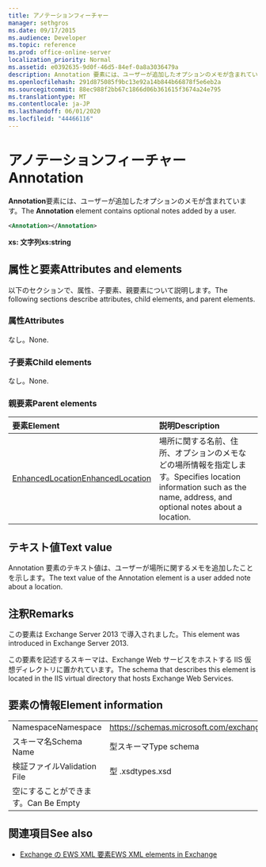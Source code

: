 ```yaml
---
title: アノテーションフィーチャー
manager: sethgros
ms.date: 09/17/2015
ms.audience: Developer
ms.topic: reference
ms.prod: office-online-server
localization_priority: Normal
ms.assetid: e0392635-9d0f-46d5-84ef-0a8a3036479a
description: Annotation 要素には、ユーザーが追加したオプションのメモが含まれています。
ms.openlocfilehash: 291d875085f9bc13e92a14b844b66878f5e6eb2a
ms.sourcegitcommit: 88ec988f2bb67c1866d06b361615f3674a24e795
ms.translationtype: MT
ms.contentlocale: ja-JP
ms.lasthandoff: 06/01/2020
ms.locfileid: "44466116"
---
```

# <a name="annotation"></a><span data-ttu-id="db4b0-103">アノテーションフィーチャー</span><span class="sxs-lookup"><span data-stu-id="db4b0-103">Annotation</span></span>

<span data-ttu-id="db4b0-104">**Annotation**要素には、ユーザーが追加したオプションのメモが含まれています。</span><span class="sxs-lookup"><span data-stu-id="db4b0-104">The **Annotation** element contains optional notes added by a user.</span></span> 
  
```XML
<Annotation></Annotation>
```

 <span data-ttu-id="db4b0-105">**xs: 文字列**</span><span class="sxs-lookup"><span data-stu-id="db4b0-105">**xs:string**</span></span>
## <a name="attributes-and-elements"></a><span data-ttu-id="db4b0-106">属性と要素</span><span class="sxs-lookup"><span data-stu-id="db4b0-106">Attributes and elements</span></span>

<span data-ttu-id="db4b0-107">以下のセクションで、属性、子要素、親要素について説明します。</span><span class="sxs-lookup"><span data-stu-id="db4b0-107">The following sections describe attributes, child elements, and parent elements.</span></span>
  
### <a name="attributes"></a><span data-ttu-id="db4b0-108">属性</span><span class="sxs-lookup"><span data-stu-id="db4b0-108">Attributes</span></span>

<span data-ttu-id="db4b0-109">なし。</span><span class="sxs-lookup"><span data-stu-id="db4b0-109">None.</span></span>
  
### <a name="child-elements"></a><span data-ttu-id="db4b0-110">子要素</span><span class="sxs-lookup"><span data-stu-id="db4b0-110">Child elements</span></span>

<span data-ttu-id="db4b0-111">なし。</span><span class="sxs-lookup"><span data-stu-id="db4b0-111">None.</span></span>
  
### <a name="parent-elements"></a><span data-ttu-id="db4b0-112">親要素</span><span class="sxs-lookup"><span data-stu-id="db4b0-112">Parent elements</span></span>

|<span data-ttu-id="db4b0-113">**要素**</span><span class="sxs-lookup"><span data-stu-id="db4b0-113">**Element**</span></span>|<span data-ttu-id="db4b0-114">**説明**</span><span class="sxs-lookup"><span data-stu-id="db4b0-114">**Description**</span></span>|
|:-----|:-----|
|[<span data-ttu-id="db4b0-115">EnhancedLocation</span><span class="sxs-lookup"><span data-stu-id="db4b0-115">EnhancedLocation</span></span>](enhancedlocation.md) <br/> |<span data-ttu-id="db4b0-116">場所に関する名前、住所、オプションのメモなどの場所情報を指定します。</span><span class="sxs-lookup"><span data-stu-id="db4b0-116">Specifies location information such as the name, address, and optional notes about a location.</span></span>  <br/> |
   
## <a name="text-value"></a><span data-ttu-id="db4b0-117">テキスト値</span><span class="sxs-lookup"><span data-stu-id="db4b0-117">Text value</span></span>

<span data-ttu-id="db4b0-118">Annotation 要素のテキスト値は、ユーザーが場所に関するメモを追加したことを示します。</span><span class="sxs-lookup"><span data-stu-id="db4b0-118">The text value of the Annotation element is a user added note about a location.</span></span>
  
## <a name="remarks"></a><span data-ttu-id="db4b0-119">注釈</span><span class="sxs-lookup"><span data-stu-id="db4b0-119">Remarks</span></span>

<span data-ttu-id="db4b0-120">この要素は Exchange Server 2013 で導入されました。</span><span class="sxs-lookup"><span data-stu-id="db4b0-120">This element was introduced in Exchange Server 2013.</span></span>
  
<span data-ttu-id="db4b0-121">この要素を記述するスキーマは、Exchange Web サービスをホストする IIS 仮想ディレクトリに置かれています。</span><span class="sxs-lookup"><span data-stu-id="db4b0-121">The schema that describes this element is located in the IIS virtual directory that hosts Exchange Web Services.</span></span>
  
## <a name="element-information"></a><span data-ttu-id="db4b0-122">要素の情報</span><span class="sxs-lookup"><span data-stu-id="db4b0-122">Element information</span></span>

|||
|:-----|:-----|
|<span data-ttu-id="db4b0-123">Namespace</span><span class="sxs-lookup"><span data-stu-id="db4b0-123">Namespace</span></span>  <br/> |https://schemas.microsoft.com/exchange/services/2006/types  <br/> |
|<span data-ttu-id="db4b0-124">スキーマ名</span><span class="sxs-lookup"><span data-stu-id="db4b0-124">Schema Name</span></span>  <br/> |<span data-ttu-id="db4b0-125">型スキーマ</span><span class="sxs-lookup"><span data-stu-id="db4b0-125">Type schema</span></span>  <br/> |
|<span data-ttu-id="db4b0-126">検証ファイル</span><span class="sxs-lookup"><span data-stu-id="db4b0-126">Validation File</span></span>  <br/> |<span data-ttu-id="db4b0-127">型 .xsd</span><span class="sxs-lookup"><span data-stu-id="db4b0-127">types.xsd</span></span>  <br/> |
|<span data-ttu-id="db4b0-128">空にすることができます。</span><span class="sxs-lookup"><span data-stu-id="db4b0-128">Can Be Empty</span></span>  <br/> ||
   
## <a name="see-also"></a><span data-ttu-id="db4b0-129">関連項目</span><span class="sxs-lookup"><span data-stu-id="db4b0-129">See also</span></span>

- [<span data-ttu-id="db4b0-130">Exchange の EWS XML 要素</span><span class="sxs-lookup"><span data-stu-id="db4b0-130">EWS XML elements in Exchange</span></span>](ews-xml-elements-in-exchange.md)

